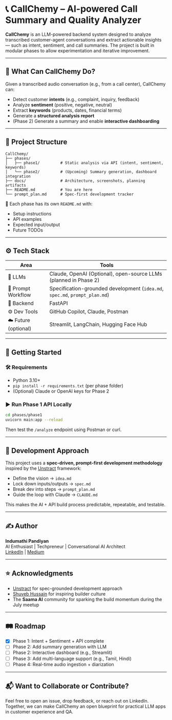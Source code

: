 
# 📞 CallChemy – AI-powered Call Summary and Quality Analyzer

**CallChemy** is an LLM-powered backend system designed to analyze transcribed customer-agent conversations and extract actionable insights — such as intent, sentiment, and call summaries. The project is built in modular phases to allow experimentation and iterative improvement.

---

## 🧠 What Can CallChemy Do?

Given a transcribed audio conversation (e.g., from a call center), CallChemy can:
- Detect customer **intents** (e.g., complaint, inquiry, feedback)
- Analyze **sentiment** (positive, negative, neutral)
- Extract **keywords** (products, dates, financial terms)
- Generate a **structured analysis report**
- (Phase 2) Generate a summary and enable **interactive dashboarding**

---

## 🧩 Project Structure

```
CallChemy/
├── phases/
│   ├── phase1/         # Static analysis via API (intent, sentiment, keywords)
│   └── phase2/         # (Upcoming) Summary generation, dashboard integration
├── docs/               # Architecture, screenshots, planning artifacts
├── README.md           # You are here
└── prompt_plan.md      # Spec-first development tracker
```

📌 Each phase has its own `README.md` with:
- Setup instructions  
- API examples  
- Expected input/output  
- Future TODOs

---

## ⚙️ Tech Stack

| Area | Tools |
|------|-------|
| 💬 LLMs | Claude, OpenAI (Optional), open-source LLMs (planned in Phase 2) |
| 🧠 Prompt Workflow | Specification-grounded development (`idea.md`, `spec.md`, `prompt_plan.md`) |
| 🧪 Backend | FastAPI |
| ⚙️ Dev Tools | GitHub Copilot, Claude, Postman |
| ☁️ Future (optional) | Streamlit, LangChain, Hugging Face Hub |

---

## 🚀 Getting Started

### 🛠 Requirements
- Python 3.10+
- `pip install -r requirements.txt` (per phase folder)
- (Optional) Claude or OpenAI keys for Phase 2

### ▶️ Run Phase 1 API Locally

```bash
cd phases/phase1
uvicorn main:app --reload
```

Then test the `/analyze` endpoint using Postman or curl.

---

## 📖 Development Approach

This project uses a **spec-driven, prompt-first development methodology** inspired by the [Unstract](https://unstract.com/blog/specification-grounding-vibe-coding/) framework:

- Define the vision → `idea.md`
- Lock down inputs/outputs → `spec.md`
- Break dev into steps → `prompt_plan.md`
- Guide the loop with Claude → `CLAUDE.md`

This makes the AI + API build process predictable, repeatable, and testable.

---

## ✍️ Author

**Indumathi Pandiyan**  
AI Enthusiast | Techpreneur | Conversational AI Architect  
[LinkedIn](https://www.linkedin.com/in/indumathi-pandiyan/) | [Medium](https://medium.com/@indukishen)

---

## ⭐️ Acknowledgments

- [Unstract](https://github.com/zipstack/unstract) for spec-grounded development approach
- [Shuveb Hussain](https://github.com/shuveb) for inspiring builder culture
- The **Saama AI** community for sparking the build momentum during the July meetup

---

## 🛤️ Roadmap

- [x] Phase 1: Intent + Sentiment + API complete
- [ ] Phase 2: Add summary generation with LLM
- [ ] Phase 2: Interactive dashboard (e.g., Streamlit)
- [ ] Phase 3: Add multi-language support (e.g., Tamil, Hindi)
- [ ] Phase 4: Real-time audio ingestion + diarization

---

## 📬 Want to Collaborate or Contribute?

Feel free to open an issue, drop feedback, or reach out on LinkedIn.  
Together, we can make CallChemy an open blueprint for practical LLM apps in customer experience and QA.
